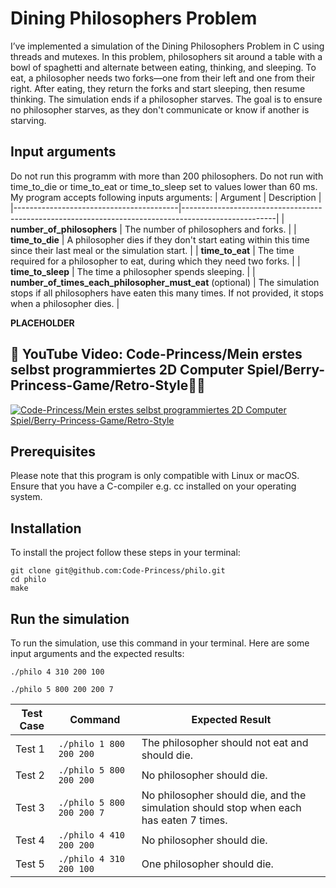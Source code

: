 # Dining Philosophers Problem
I’ve implemented a simulation of the Dining Philosophers Problem in C using threads and mutexes. In this problem, philosophers sit around a table with a bowl of spaghetti and alternate between eating, thinking, and sleeping. To eat, a philosopher needs two forks—one from their left and one from their right. After eating, they return the forks and start sleeping, then resume thinking. The simulation ends if a philosopher starves. The goal is to ensure no philosopher starves, as they don't communicate or know if another is starving.

## Input arguments
Do not run this programm with more than 200 philosophers. Do not run with time_to_die or time_to_eat or time_to_sleep set to values lower than 60 ms. My program accepts following inputs arguments:
| Argument                                | Description                                                                                         |
|-----------------------------------------|-----------------------------------------------------------------------------------------------------|
| **number_of_philosophers**              | The number of philosophers and forks.                                                               |
| **time_to_die**                         | A philosopher dies if they don't start eating within this time since their last meal or the simulation start. |
| **time_to_eat**                         | The time required for a philosopher to eat, during which they need two forks.                        |
| **time_to_sleep**                       | The time a philosopher spends sleeping.                                                             |
| **number_of_times_each_philosopher_must_eat** (optional) | The simulation stops if all philosophers have eaten this many times. If not provided, it stops when a philosopher dies. |

**PLACEHOLDER**
## 👀 YouTube Video: Code-Princess/Mein erstes selbst programmiertes 2D Computer Spiel/Berry-Princess-Game/Retro-Style🍓👸
<!-- YouTube video cards from https://github.com/DenverCoder1/github-readme-youtube-cards -->
<!-- https://ytcards.demolab.com/?id=<video ID>&title=<video+title>&lang=en&timestamp=<video publish date in Unix time format>&background_color=%230d1117&title_color=%23ffffff&stats_color=%23dedede&max_title_lines=1&width=250&border_radius=5&duration=<video duration in seconds> "<video title>") -->
<!-- BEGIN YOUTUBE-CARDS -->
[![Code-Princess/Mein erstes selbst programmiertes 2D Computer Spiel/Berry-Princess-Game/Retro-Style](https://ytcards.demolab.com/?id=uH6tfKEWT6Y&title=Code-Princess/Mein+erstes+selbst+programmiertes+2D+Computer+Spiel/Berry-Princess-Game/Retro-Style&lang=en&timestamp=1721426400&background_color=%230d1117&title_color=%23ffffff&stats_color=%23dedede&max_title_lines=1&width=850&border_radius=5&duration=262 "Code-Princess/Mein erstes selbst programmiertes 2D Computer Spiel/Berry-Princess-Game/Retro-Style")](https://youtu.be/uH6tfKEWT6Y?si=ZQqomfBc4khFFNkN)
<!-- END YOUTUBE-CARDS -->
## Prerequisites
Please note that this program is only compatible with Linux or macOS. Ensure that you have a C-compiler e.g. cc installed on your operating system.
## Installation
To install the project follow these steps in your terminal:
```
git clone git@github.com:Code-Princess/philo.git
cd philo
make
```
## Run the simulation
To run the simulation, use this command in your terminal. Here are some input arguments and the expected results:
```
./philo 4 310 200 100
```
```
./philo 5 800 200 200 7
```
| Test Case  | Command                     | Expected Result                                                                      |
|------------|-----------------------------|--------------------------------------------------------------------------------------|
| Test 1     | `./philo 1 800 200 200`     | The philosopher should not eat and should die.                                       |
| Test 2     | `./philo 5 800 200 200`     | No philosopher should die.                                                           |
| Test 3     | `./philo 5 800 200 200 7`   | No philosopher should die, and the simulation should stop when each has eaten 7 times.|
| Test 4     | `./philo 4 410 200 200`     | No philosopher should die.                                                           |
| Test 5     | `./philo 4 310 200 100`     | One philosopher should die.                                                          |




